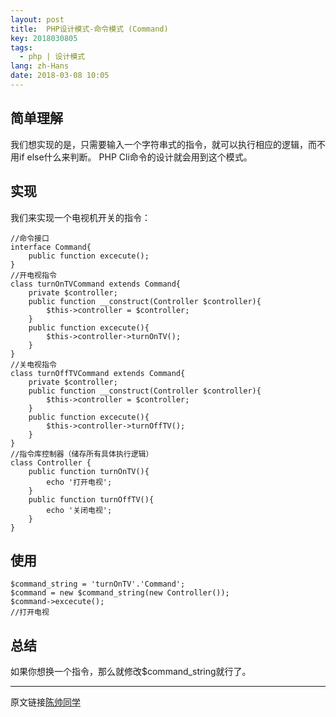 ```yaml
---
layout: post
title:  PHP设计模式-命令模式 (Command)
key: 2018030805
tags:
  - php | 设计模式
lang: zh-Hans
date: 2018-03-08 10:05
---
```


## 简单理解

我们想实现的是，只需要输入一个字符串式的指令，就可以执行相应的逻辑，而不用if else什么来判断。
PHP Cli命令的设计就会用到这个模式。

## 实现

我们来实现一个电视机开关的指令：

```$xslt
//命令接口
interface Command{
    public function excecute();
}
//开电视指令
class turnOnTVCommand extends Command{
    private $controller;
    public function __construct(Controller $controller){
        $this->controller = $controller;
    }
    public function excecute(){
        $this->controller->turnOnTV();
    }
}
//关电视指令
class turnOffTVCommand extends Command{
    private $controller;
    public function __construct(Controller $controller){
        $this->controller = $controller;
    }
    public function excecute(){
        $this->controller->turnOffTV();
    }
}
//指令库控制器（储存所有具体执行逻辑）
class Controller {
    public function turnOnTV(){
        echo '打开电视';
    }
    public function turnOffTV(){
        echo '关闭电视';
    }
}
```

## 使用

```$xslt
$command_string = 'turnOnTV'.'Command';
$command = new $command_string(new Controller());
$command->excecute();
//打开电视
```

## 总结

如果你想换一个指令，那么就修改$command_string就行了。

***
原文链接[陈帅同学](http://imshuai.cn/php/141.html)

